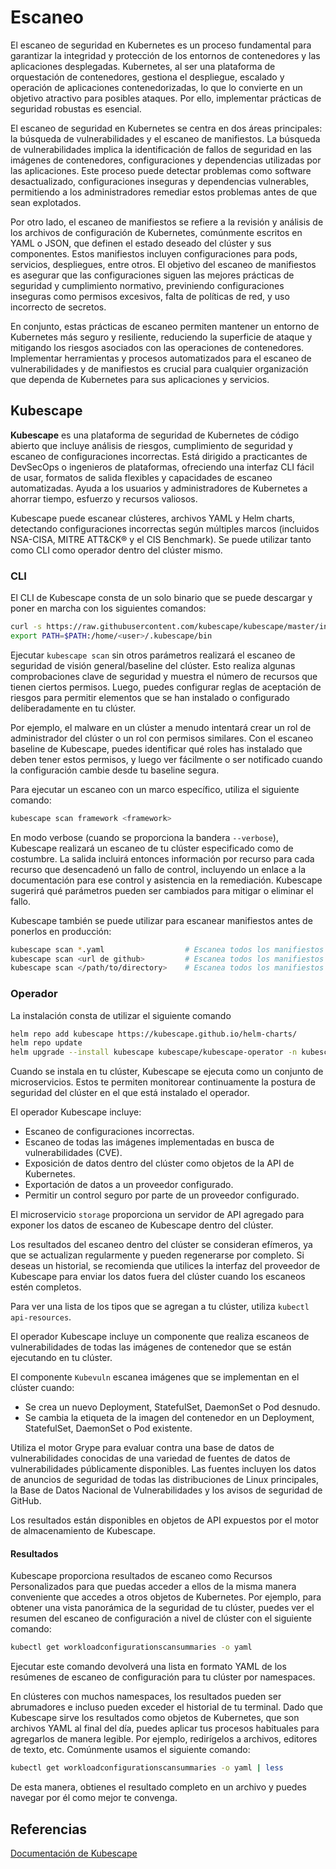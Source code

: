 # Escaneo

El escaneo de seguridad en Kubernetes es un proceso fundamental para garantizar la integridad y protección de los entornos de contenedores y las aplicaciones desplegadas. Kubernetes, al ser una plataforma de orquestación de contenedores, gestiona el despliegue, escalado y operación de aplicaciones contenedorizadas, lo que lo convierte en un objetivo atractivo para posibles ataques. Por ello, implementar prácticas de seguridad robustas es esencial.

El escaneo de seguridad en Kubernetes se centra en dos áreas principales: la búsqueda de vulnerabilidades y el escaneo de manifiestos. La búsqueda de vulnerabilidades implica la identificación de fallos de seguridad en las imágenes de contenedores, configuraciones y dependencias utilizadas por las aplicaciones. Este proceso puede detectar problemas como software desactualizado, configuraciones inseguras y dependencias vulnerables, permitiendo a los administradores remediar estos problemas antes de que sean explotados.

Por otro lado, el escaneo de manifiestos se refiere a la revisión y análisis de los archivos de configuración de Kubernetes, comúnmente escritos en YAML o JSON, que definen el estado deseado del clúster y sus componentes. Estos manifiestos incluyen configuraciones para pods, servicios, despliegues, entre otros. El objetivo del escaneo de manifiestos es asegurar que las configuraciones siguen las mejores prácticas de seguridad y cumplimiento normativo, previniendo configuraciones inseguras como permisos excesivos, falta de políticas de red, y uso incorrecto de secretos.

En conjunto, estas prácticas de escaneo permiten mantener un entorno de Kubernetes más seguro y resiliente, reduciendo la superficie de ataque y mitigando los riesgos asociados con las operaciones de contenedores. Implementar herramientas y procesos automatizados para el escaneo de vulnerabilidades y de manifiestos es crucial para cualquier organización que dependa de Kubernetes para sus aplicaciones y servicios.

## Kubescape

**Kubescape** es una plataforma de seguridad de Kubernetes de código abierto que incluye análisis de riesgos, cumplimiento de seguridad y escaneo de configuraciones incorrectas. Está dirigido a practicantes de DevSecOps o ingenieros de plataformas, ofreciendo una interfaz CLI fácil de usar, formatos de salida flexibles y capacidades de escaneo automatizadas. Ayuda a los usuarios y administradores de Kubernetes a ahorrar tiempo, esfuerzo y recursos valiosos.

Kubescape puede escanear clústeres, archivos YAML y Helm charts, detectando configuraciones incorrectas según múltiples marcos (incluidos NSA-CISA, MITRE ATT&CK® y el CIS Benchmark). Se puede utilizar tanto como CLI como operador dentro del clúster mismo.

### CLI

El CLI de Kubescape consta de un solo binario que se puede descargar y poner en marcha con los siguientes comandos:

```sh
curl -s https://raw.githubusercontent.com/kubescape/kubescape/master/install.sh | /bin/bash
export PATH=$PATH:/home/<user>/.kubescape/bin 
```

Ejecutar `kubescape scan` sin otros parámetros realizará el escaneo de seguridad de visión general/baseline del clúster. Esto realiza algunas comprobaciones clave de seguridad y muestra el número de recursos que tienen ciertos permisos. Luego, puedes configurar reglas de aceptación de riesgos para permitir elementos que se han instalado o configurado deliberadamente en tu clúster.

Por ejemplo, el malware en un clúster a menudo intentará crear un rol de administrador del clúster o un rol con permisos similares. Con el escaneo baseline de Kubescape, puedes identificar qué roles has instalado que deben tener estos permisos, y luego ver fácilmente o ser notificado cuando la configuración cambie desde tu baseline segura.

Para ejecutar un escaneo con un marco específico, utiliza el siguiente comando:

```sh
kubescape scan framework <framework>
```

En modo verbose (cuando se proporciona la bandera `--verbose`), Kubescape realizará un escaneo de tu clúster especificado como de costumbre. La salida incluirá entonces información por recurso para cada recurso que desencadenó un fallo de control, incluyendo un enlace a la documentación para ese control y asistencia en la remediación. Kubescape sugerirá qué parámetros pueden ser cambiados para mitigar o eliminar el fallo.

Kubescape también se puede utilizar para escanear manifiestos antes de ponerlos en producción:

```sh
kubescape scan *.yaml                  # Escanea todos los manifiestos en el directorio
kubescape scan <url de github>         # Escanea todos los manifiestos en un repositorio de GitHub
kubescape scan </path/to/directory>    # Escanea todos los manifiestos dentro de un Helm Chart
```

### Operador

La instalación consta de utilizar el siguiente comando

```sh
helm repo add kubescape https://kubescape.github.io/helm-charts/
helm repo update
helm upgrade --install kubescape kubescape/kubescape-operator -n kubescape --create-namespace --set clusterName=`kubectl config current-context` --set capabilities.continuousScan=enable
```

Cuando se instala en tu clúster, Kubescape se ejecuta como un conjunto de microservicios. Estos te permiten monitorear continuamente la postura de seguridad del clúster en el que está instalado el operador.

El operador Kubescape incluye:

- Escaneo de configuraciones incorrectas.
- Escaneo de todas las imágenes implementadas en busca de vulnerabilidades (CVE).
- Exposición de datos dentro del clúster como objetos de la API de Kubernetes.
- Exportación de datos a un proveedor configurado.
- Permitir un control seguro por parte de un proveedor configurado.

El microservicio `storage` proporciona un servidor de API agregado para exponer los datos de escaneo de Kubescape dentro del clúster.

Los resultados del escaneo dentro del clúster se consideran efímeros, ya que se actualizan regularmente y pueden regenerarse por completo. Si deseas un historial, se recomienda que utilices la interfaz del proveedor de Kubescape para enviar los datos fuera del clúster cuando los escaneos estén completos.

Para ver una lista de los tipos que se agregan a tu clúster, utiliza `kubectl api-resources`.

El operador Kubescape incluye un componente que realiza escaneos de vulnerabilidades de todas las imágenes de contenedor que se están ejecutando en tu clúster.

El componente `Kubevuln` escanea imágenes que se implementan en el clúster cuando:

- Se crea un nuevo Deployment, StatefulSet, DaemonSet o Pod desnudo.
- Se cambia la etiqueta de la imagen del contenedor en un Deployment, StatefulSet, DaemonSet o Pod existente.

Utiliza el motor Grype para evaluar contra una base de datos de vulnerabilidades conocidas de una variedad de fuentes de datos de vulnerabilidades públicamente disponibles. Las fuentes incluyen los datos de anuncios de seguridad de todas las distribuciones de Linux principales, la Base de Datos Nacional de Vulnerabilidades y los avisos de seguridad de GitHub.

Los resultados están disponibles en objetos de API expuestos por el motor de almacenamiento de Kubescape.

#### Resultados

Kubescape proporciona resultados de escaneo como Recursos Personalizados para que puedas acceder a ellos de la misma manera conveniente que accedes a otros objetos de Kubernetes. Por ejemplo, para obtener una vista panorámica de la seguridad de tu clúster, puedes ver el resumen del escaneo de configuración a nivel de clúster con el siguiente comando:

```sh
kubectl get workloadconfigurationscansummaries -o yaml
```

Ejecutar este comando devolverá una lista en formato YAML de los resúmenes de escaneo de configuración para tu clúster por namespaces.

En clústeres con muchos namespaces, los resultados pueden ser abrumadores e incluso pueden exceder el historial de tu terminal. Dado que Kubescape sirve los resultados como objetos de Kubernetes, que son archivos YAML al final del día, puedes aplicar tus procesos habituales para agregarlos de manera legible. Por ejemplo, redirígelos a archivos, editores de texto, etc. Comúnmente usamos el siguiente comando:

```sh
kubectl get workloadconfigurationscansummaries -o yaml | less
```

De esta manera, obtienes el resultado completo en un archivo y puedes navegar por él como mejor te convenga.

## Referencias

[Documentación de Kubescape](https://kubescape.io/docs/)
